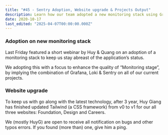 ```yaml
---
title: "#45 - Sentry Adoption, Website upgrade & Projects Output"
description: Learn how our team adopted a new monitoring stack using Grafana, Loki, and Sentry to improve application status tracking and updated websites with Tailwind CSS.
date: 2020-10-17
last_edited: "2025-04-07T00:00:00.000Z"
---
```


### Adoption on new monitoring stack

Last Friday featured a short webinar by Huy & Quang on an adoption of a monitoring stack to keep us stay abreast of the application’s status.

We adopting this with a focus to enhance the quality of “Monitoring stage”, by implying the combination of Grafana, Loki & Sentry on all of our current projects.

### Website upgrade

To keep us with go along with the latest technology, after 3 year, Huy Giang has finished updated Tailwind (a CSS framework) from v0 to v1 for our all three websites: Foundation, Design and Careers.

We (mostly HuyG) are open to receive all notification on bugs and other typos errors. If you found (more than) one, give him a ping.
